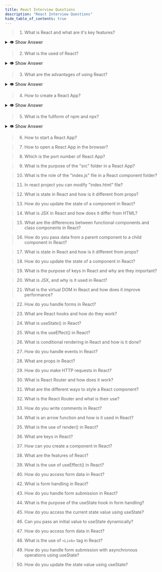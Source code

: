 ```yaml
---
title: React Interview Questions
description: "React Interview Questions"
hide_table_of_contents: true
---
```


> 1. What is React and what are it's key features?

<details>
  <summary>👁 Show Answer</summary>

  <p>
  
  </p>

</details>

> 2. What is the used of React?

<details>
  <summary>👁 Show Answer</summary>

  <p>
  
  </p>

</details>

> 3. What are the advantages of using React?

<details>
  <summary>👁 Show Answer</summary>

  <p>
  
  </p>

</details>

> 4. How to create a React App?

<details>
  <summary>👁 Show Answer</summary>

  <p>
  
  </p>

</details>

> 5. What is the fullform of npm and npx?

<details>
  <summary>👁 Show Answer</summary>

  <p>
  
  </p>

</details>

> 6. How to start a React App?

> 7. How to open a React App in the browser?

> 8. Which is the port number of React App?

> 9. What is the purpose of the "src" folder in a React App?

> 10. What is the role of the "index.js" file in a React component folder?

> 11. In react project you can modify "index.html" file?

> 12. What is state in React and how is it different from props?

> 13. How do you update the state of a component in React?

> 14. What is JSX in React and how does it differ from HTML?

> 15. What are the differences between functional components and class components in React?

> 16. How do you pass data from a parent component to a child component in React?

> 17. What is state in React and how is it different from props?

> 18. How do you update the state of a component in React?

> 19. What is the purpose of keys in React and why are they important?

> 20. What is JSX, and why is it used in React?

> 21. What is the virtual DOM in React and how does it improve performance?

> 22. How do you handle forms in React?

> 23. What are React hooks and how do they work?

> 24. What is useState() in React?

> 25. What is the useEffect() in React?

> 26. What is conditional rendering in React and how is it done?

> 27. How do you handle events in React?

> 28. What are props in React?

> 29. How do you make HTTP requests in React?

> 30. What is React Router and how does it work?

> 31. What are the different ways to style a React component?

> 32. What is the React Router and what is their use?

> 33. How do you write comments in React?

> 34. What is an arrow function and how is it used in React?

> 35. What is the use of render() in React?

> 36. What are keys in React?

> 37. How can you create a component in React?

> 38. What are the features of React?

> 39. What is the use of useEffect() in React?

> 40. How do you access form data in React?

> 42. What is form handling in React?

> 43. How do you handle form submission in React?

> 44. What is the purpose of the useState hook in form handling?

> 45. How do you access the current state value using useState?

> 46. Can you pass an initial value to useState dynamically?

> 47. How do you access form data in React?

> 48. What is the use of `<Link>` tag in React?

> 49. How do you handle form submission with asynchronous operations using useState?

> 50. How do you update the state value using useState?
